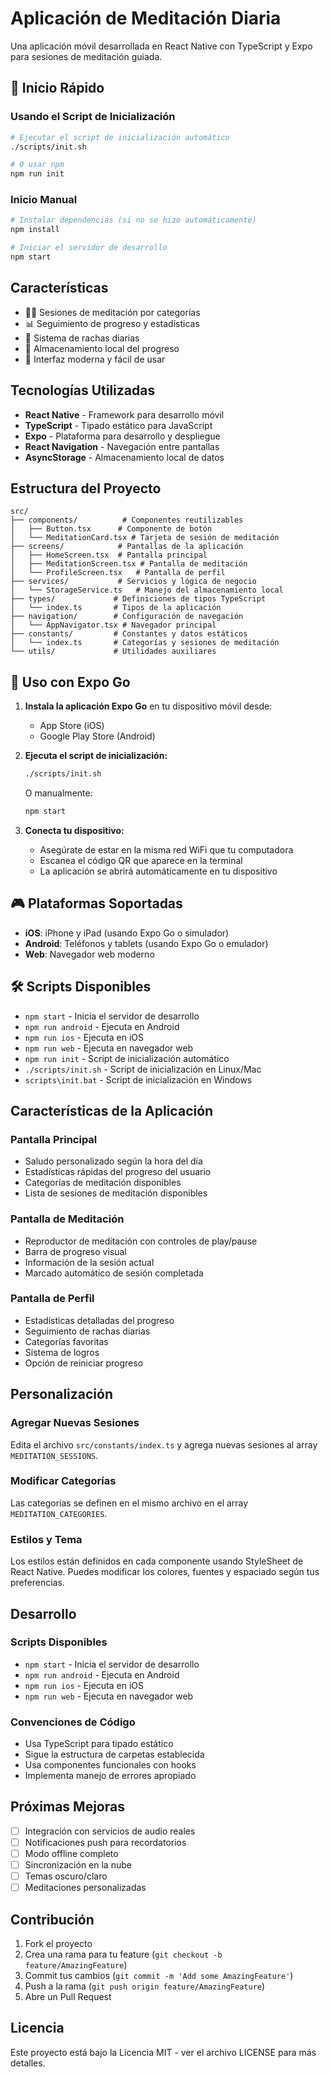 # Aplicación de Meditación Diaria

Una aplicación móvil desarrollada en React Native con TypeScript y Expo para sesiones de meditación guiada.

## 🚀 Inicio Rápido

### Usando el Script de Inicialización

```bash
# Ejecutar el script de inicialización automático
./scripts/init.sh

# O usar npm
npm run init
```

### Inicio Manual

```bash
# Instalar dependencias (si no se hizo automáticamente)
npm install

# Iniciar el servidor de desarrollo
npm start
```

## Características

- 🧘‍♀️ Sesiones de meditación por categorías
- 📊 Seguimiento de progreso y estadísticas
- 🎯 Sistema de rachas diarias
- 💾 Almacenamiento local del progreso
- 🎨 Interfaz moderna y fácil de usar

## Tecnologías Utilizadas

- **React Native** - Framework para desarrollo móvil
- **TypeScript** - Tipado estático para JavaScript
- **Expo** - Plataforma para desarrollo y despliegue
- **React Navigation** - Navegación entre pantallas
- **AsyncStorage** - Almacenamiento local de datos

## Estructura del Proyecto

```
src/
├── components/          # Componentes reutilizables
│   ├── Button.tsx      # Componente de botón
│   └── MeditationCard.tsx # Tarjeta de sesión de meditación
├── screens/            # Pantallas de la aplicación
│   ├── HomeScreen.tsx  # Pantalla principal
│   ├── MeditationScreen.tsx # Pantalla de meditación
│   └── ProfileScreen.tsx   # Pantalla de perfil
├── services/           # Servicios y lógica de negocio
│   └── StorageService.ts   # Manejo del almacenamiento local
├── types/             # Definiciones de tipos TypeScript
│   └── index.ts       # Tipos de la aplicación
├── navigation/        # Configuración de navegación
│   └── AppNavigator.tsx # Navegador principal
├── constants/         # Constantes y datos estáticos
│   └── index.ts       # Categorías y sesiones de meditación
└── utils/             # Utilidades auxiliares
```

## 📱 Uso con Expo Go

1. **Instala la aplicación Expo Go** en tu dispositivo móvil desde:
   - App Store (iOS)
   - Google Play Store (Android)

2. **Ejecuta el script de inicialización:**
   ```bash
   ./scripts/init.sh
   ```
   O manualmente:
   ```bash
   npm start
   ```

3. **Conecta tu dispositivo:**
   - Asegúrate de estar en la misma red WiFi que tu computadora
   - Escanea el código QR que aparece en la terminal
   - La aplicación se abrirá automáticamente en tu dispositivo

## 🎮 Plataformas Soportadas

- **iOS**: iPhone y iPad (usando Expo Go o simulador)
- **Android**: Teléfonos y tablets (usando Expo Go o emulador)
- **Web**: Navegador web moderno

## 🛠️ Scripts Disponibles

- `npm start` - Inicia el servidor de desarrollo
- `npm run android` - Ejecuta en Android
- `npm run ios` - Ejecuta en iOS
- `npm run web` - Ejecuta en navegador web
- `npm run init` - Script de inicialización automático
- `./scripts/init.sh` - Script de inicialización en Linux/Mac
- `scripts\init.bat` - Script de inicialización en Windows

## Características de la Aplicación

### Pantalla Principal
- Saludo personalizado según la hora del día
- Estadísticas rápidas del progreso del usuario
- Categorías de meditación disponibles
- Lista de sesiones de meditación disponibles

### Pantalla de Meditación
- Reproductor de meditación con controles de play/pause
- Barra de progreso visual
- Información de la sesión actual
- Marcado automático de sesión completada

### Pantalla de Perfil
- Estadísticas detalladas del progreso
- Seguimiento de rachas diarias
- Categorías favoritas
- Sistema de logros
- Opción de reiniciar progreso

## Personalización

### Agregar Nuevas Sesiones
Edita el archivo `src/constants/index.ts` y agrega nuevas sesiones al array `MEDITATION_SESSIONS`.

### Modificar Categorías
Las categorías se definen en el mismo archivo en el array `MEDITATION_CATEGORIES`.

### Estilos y Tema
Los estilos están definidos en cada componente usando StyleSheet de React Native. Puedes modificar los colores, fuentes y espaciado según tus preferencias.

## Desarrollo

### Scripts Disponibles
- `npm start` - Inicia el servidor de desarrollo
- `npm run android` - Ejecuta en Android
- `npm run ios` - Ejecuta en iOS
- `npm run web` - Ejecuta en navegador web

### Convenciones de Código
- Usa TypeScript para tipado estático
- Sigue la estructura de carpetas establecida
- Usa componentes funcionales con hooks
- Implementa manejo de errores apropiado

## Próximas Mejoras

- [ ] Integración con servicios de audio reales
- [ ] Notificaciones push para recordatorios
- [ ] Modo offline completo
- [ ] Sincronización en la nube
- [ ] Temas oscuro/claro
- [ ] Meditaciones personalizadas

## Contribución

1. Fork el proyecto
2. Crea una rama para tu feature (`git checkout -b feature/AmazingFeature`)
3. Commit tus cambios (`git commit -m 'Add some AmazingFeature'`)
4. Push a la rama (`git push origin feature/AmazingFeature`)
5. Abre un Pull Request

## Licencia

Este proyecto está bajo la Licencia MIT - ver el archivo LICENSE para más detalles.
